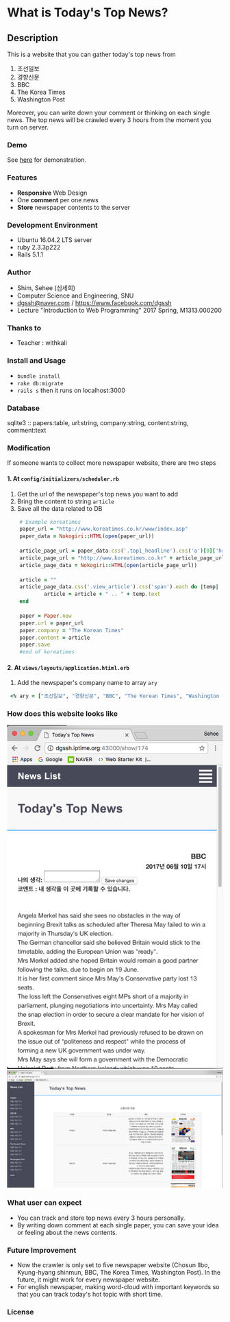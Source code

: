 # What is Today's Top News?

## Description
This is a website that you can gather today's top news from
1. 조선일보
2. 경향신문
3. BBC
4. The Korea Times
5. Washington Post

Moreover, you can write down your comment or thinking on each single news.
The top news will be crawled every 3 hours from the moment you turn on server.

### Demo
See [here](https://todaystopnews-knockleopard.c9users.io) for demonstration.

### Features
- __Responsive__ Web Design
- One __comment__ per one news
- __Store__ newspaper contents to the server

### Development Environment
- Ubuntu 16.04.2 LTS server
- ruby 2.3.3p222
- Rails 5.1.1

### Author
- Shim, Sehee (심세희)
- Computer Science and Engineering, SNU
- dgssh@naver.com / https://www.facebook.com/dgssh
- Lecture "Introduction to Web Programming" 2017 Spring, M1313.000200

### Thanks to
- Teacher : withkali

### Install and Usage
- `bundle install`
- `rake db:migrate`
- `rails s` then it runs on localhost:3000

### Database
sqlite3 :: papers:table, url:string, company:string, content:string, comment:text

### Modification
If someone wants to collect more newspaper website, there are two steps
#### 1. At `config/initializers/scheduler.rb`
1. Get the url of the newspaper's top news you want to add
2. Bring the content to string `article`
3. Save all the data related to DB
```ruby
	# Example koreatimes
	paper_url = "http://www.koreatimes.co.kr/www/index.asp"
	paper_data = Nokogiri::HTML(open(paper_url))

	article_page_url = paper_data.css('.top1_headline').css('a')[0]['href']
	article_page_url = "http://www.koreatimes.co.kr" + article_page_url
	article_page_data = Nokogiri::HTML(open(article_page_url))

	article = ""
    article_page_data.css('.view_article').css('span').each do |temp|
            article = article + " .. " + temp.text
    end

	paper = Paper.new
	paper.url = paper_url
	paper.company = "The Korean Times"
	paper.content = article
	paper.save
	#end of koreatimes
```
#### 2. At `views/layouts/application.htiml.erb`
1. Add the newspaper's company name to array `ary`
```ruby
 <% ary = ["조선일보", "경향신문", "BBC", "The Korean Times", "Washington Post"] %>
 ```

### How does this website looks like
![portrait](readme_picture/portrait.png) ![landscape](readme_picture/landscape.png)


### What user can expect
- You can track and store top news every 3 hours personally.
- By writing down comment at each single paper, you can save your idea or feeling about the news contents.

### Future Improvement 
- Now the crawler is only set to five newspaper website (Chosun Ilbo, Kyung-hyang shinmun, BBC, The Korea Times, Washington Post). In the future, it might work for every newspaper website.
- For english newspaper, making word-cloud with important keywords so that you can track today's hot topic with short time.

### License


